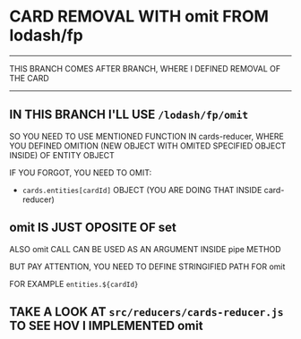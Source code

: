 # CARD REMOVAL WITH omit FROM lodash/fp

****

THIS BRANCH COMES AFTER BRANCH, WHERE I DEFINED REMOVAL OF THE CARD

****

## IN THIS BRANCH I'LL USE `/lodash/fp/omit`

SO YOU NEED TO USE MENTIONED FUNCTION IN cards-reducer, WHERE YOU DEFINED OMITION (NEW OBJECT WITH OMITED SPECIFIED OBJECT INSIDE) OF ENTITY OBJECT

IF YOU FORGOT, YOU NEED TO OMIT:

- `cards.entities[cardId]` OBJECT (YOU ARE DOING THAT INSIDE card-reducer)

## omit IS JUST OPOSITE OF set

ALSO omit CALL CAN BE USED AS AN ARGUMENT INSIDE pipe METHOD

BUT PAY ATTENTION, YOU NEED TO DEFINE STRINGIFIED PATH FOR omit

FOR EXAMPLE  `entities.${cardId}`

## TAKE A LOOK AT `src/reducers/cards-reducer.js` TO SEE HOV I IMPLEMENTED omit

